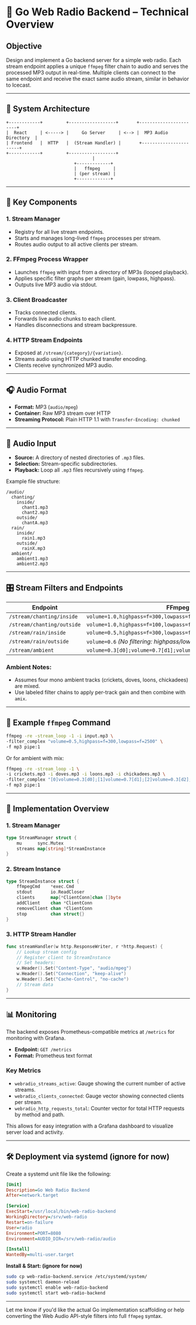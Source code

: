 # 📡 Go Web Radio Backend – Technical Overview

## Objective

Design and implement a Go backend server for a simple web radio. Each stream endpoint applies a unique `ffmpeg` filter chain to audio and serves the processed MP3 output in real-time. Multiple clients can connect to the same endpoint and receive the exact same audio stream, similar in behavior to Icecast.

---

## 🔧 System Architecture

```
+------------+         +------------------+       +-----------------------+
|  React     | <-----> |     Go Server     | <--> |  MP3 Audio Directory  |
| Frontend   |  HTTP   |  (Stream Handler) |       +-----------------------+
+------------+         +------------------+
                                 |
                          +-------------+
                          |   ffmpeg     |
                          | (per stream) |
                          +-------------+
```

---

## 🔑 Key Components

### 1. **Stream Manager**

- Registry for all live stream endpoints.
- Starts and manages long-lived `ffmpeg` processes per stream.
- Routes audio output to all active clients per stream.

### 2. **FFmpeg Process Wrapper**

- Launches `ffmpeg` with input from a directory of MP3s (looped playback).
- Applies specific filter graphs per stream (gain, lowpass, highpass).
- Outputs live MP3 audio via stdout.

### 3. **Client Broadcaster**

- Tracks connected clients.
- Forwards live audio chunks to each client.
- Handles disconnections and stream backpressure.

### 4. **HTTP Stream Endpoints**

- Exposed at `/stream/{category}/{variation}`.
- Streams audio using HTTP chunked transfer encoding.
- Clients receive synchronized MP3 audio.

---

## 🎧 Audio Format

- **Format:** MP3 (`audio/mpeg`)
- **Container:** Raw MP3 stream over HTTP
- **Streaming Protocol:** Plain HTTP 1.1 with `Transfer-Encoding: chunked`

---

## 📁 Audio Input

- **Source:** A directory of nested directories of `.mp3` files.
- **Selection:** Stream-specific subdirectories.
- **Playback:** Loop all `.mp3` files recursively using `ffmpeg`.

Example file structure:

```
/audio/
  chanting/
    inside/
      chant1.mp3
      chant2.mp3
    outside/
      chantA.mp3
  rain/
    inside/
      rain1.mp3
    outside/
      rainX.mp3
  ambient/
    ambient1.mp3
    ambient2.mp3
```

---

## 🎛️ Stream Filters and Endpoints

| Endpoint                   | FFmpeg Filter Graph                                                         |
| -------------------------- | --------------------------------------------------------------------------- |
| `/stream/chanting/inside`  | `volume=1.0,highpass=f=300,lowpass=f=3000`                                  |
| `/stream/chanting/outside` | `volume=1.0,highpass=f=100,lowpass=f=1000`                                  |
| `/stream/rain/inside`      | `volume=0.5,highpass=f=300,lowpass=f=2500`                                  |
| `/stream/rain/outside`     | `volume=0.6` _(No filtering: highpass/lowpass disabled)_                    |
| `/stream/ambient`          | `volume=0.3[d0];volume=0.7[d1];volume=0.3[d2];volume=0.4[d3];amix=inputs=4` |

### Ambient Notes:

- Assumes four mono ambient tracks (crickets, doves, loons, chickadees) are mixed.
- Use labeled filter chains to apply per-track gain and then combine with `amix`.

---

## 🧪 Example `ffmpeg` Command

```bash
ffmpeg -re -stream_loop -1 -i input.mp3 \
-filter_complex "volume=0.5,highpass=f=300,lowpass=f=2500" \
-f mp3 pipe:1
```

Or for ambient with mix:

```bash
ffmpeg -re -stream_loop -1 \
-i crickets.mp3 -i doves.mp3 -i loons.mp3 -i chickadees.mp3 \
-filter_complex "[0]volume=0.3[d0];[1]volume=0.7[d1];[2]volume=0.3[d2];[3]volume=0.4[d3];[d0][d1][d2][d3]amix=inputs=4" \
-f mp3 pipe:1
```

---

## 🔨 Implementation Overview

### 1. Stream Manager

```go
type StreamManager struct {
    mu      sync.Mutex
    streams map[string]*StreamInstance
}
```

### 2. Stream Instance

```go
type StreamInstance struct {
    ffmpegCmd    *exec.Cmd
    stdout       io.ReadCloser
    clients      map[*ClientConn]chan []byte
    addClient    chan *ClientConn
    removeClient chan *ClientConn
    stop         chan struct{}
}
```

### 3. HTTP Stream Handler

```go
func streamHandler(w http.ResponseWriter, r *http.Request) {
    // Lookup stream config
    // Register client to StreamInstance
    // Set headers:
    w.Header().Set("Content-Type", "audio/mpeg")
    w.Header().Set("Connection", "keep-alive")
    w.Header().Set("Cache-Control", "no-cache")
    // Stream data
}
```

---

## 📊 Monitoring

The backend exposes Prometheus-compatible metrics at `/metrics` for monitoring with Grafana.

- **Endpoint:** `GET /metrics`
- **Format:** Prometheus text format

### Key Metrics

- `webradio_streams_active`: Gauge showing the current number of active streams.
- `webradio_clients_connected`: Gauge vector showing connected clients per stream.
- `webradio_http_requests_total`: Counter vector for total HTTP requests by method and path.

This allows for easy integration with a Grafana dashboard to visualize server load and activity.

---

## 🛠 Deployment via systemd (ignore for now)

Create a systemd unit file like the following:

```ini
[Unit]
Description=Go Web Radio Backend
After=network.target

[Service]
ExecStart=/usr/local/bin/web-radio-backend
WorkingDirectory=/srv/web-radio
Restart=on-failure
User=radio
Environment=PORT=8080
Environment=AUDIO_DIR=/srv/web-radio/audio

[Install]
WantedBy=multi-user.target
```

**Install & Start: (ignore for now)**

```bash
sudo cp web-radio-backend.service /etc/systemd/system/
sudo systemctl daemon-reload
sudo systemctl enable web-radio-backend
sudo systemctl start web-radio-backend
```

---

Let me know if you'd like the actual Go implementation scaffolding or help converting the Web Audio API-style filters into full `ffmpeg` syntax.
